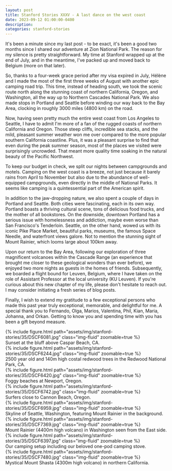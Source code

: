 ```yaml
---
layout: post
title: Stanford Stories XXXV - A last dance on the west coast
date: 2023-09-12 01:00:00-0400
description:
categories: stanford-stories
---
```


It's been a minute since my last post - to be exact, it's been a good two months since I shared our adventure at Zion National Park. The reason for my silence is pretty straightforward. My time at Stanford wrapped up at the end of July, and in the meantime, I've packed up and moved back to Belgium (more on that later).

So, thanks to a four-week grace period after my visa expired in July, Hélène and I made the most of the first three weeks of August with another epic camping road trip. This time, instead of heading south, we took the scenic route north along the stunning coast of northern California, Oregon, and Washington, all the way up to Northern Cascades National Park. We also made stops in Portland and Seattle before winding our way back to the Bay Area, clocking in roughly 3000 miles (4800 km) on the road.

Now, having seen pretty much the entire west coast from Los Angeles to Seattle, I have to admit I'm more of a fan of the rugged coasts of northern California and Oregon. Those steep cliffs, incredible sea stacks, and the mild, pleasant summer weather won me over compared to the more popular southern California coastline. Plus, it was a pleasant surprise to find that even during the peak summer season, most of the places we visited were surprisingly uncrowded. That meant more quality time soaking in the natural beauty of the Pacific Northwest.

To keep our budget in check, we split our nights between campgrounds and motels. Camping on the west coast is a breeze, not just because it barely rains from April to November but also due to the abundance of well-equipped campgrounds, even directly in the middle of National Parks. It seems like camping is a quintessential part of the American spirit.

In addition to the jaw-dropping nature, we also spent a couple of days in Portland and Seattle. Both cities were fascinating, each in its own way. Portland boasts a thriving cultural scene, tons of delicious food trucks, and the mother of all bookstores. On the downside, downtown Portland has a serious issue with homelessness and addiction, maybe even worse than San Francisco's Tenderloin.
Seattle, on the other hand, wowed us with its iconic Pike Place Market, beautiful parks, museums, the famous Space Needle, and waterfront views galore. Not to mention the stunning sight of Mount Rainier, which looms large about 100km away.

Upon our return to the Bay Area, following our exploration of three magnificent volcanoes within the Cascade Range (an experience that brought me closer to these geological wonders than ever before), we enjoyed two more nights as guests in the homes of friends. Subsequently, we boarded a flight bound for Leuven, Belgium, where I have taken on the role of Assistant Professor at the local university (KU Leuven). If you're curious about this new chapter of my life, please don't hesitate to reach out. I may consider initiating a fresh series of blog posts.

Finally, I wish to extend my gratitude to a few exceptional persons who made this past year truly exceptional, memorable, and delightful for me. A special thank you to Fernando, Olga, Marios, Valentina, Phil, Kian, Maria, Johanna, and Orkan. Getting to know you and spending time with you has been a gift beyond measure.

<div class="row mt-3">
    <div class="col-sm mt-3 mt-md-0">
        {% include figure.html path="assets/img/stanford-stories/35/DSCF6081.jpg" class="img-fluid" zoomable=true %}
    </div>
</div>
<div class="caption">
    Sunset at the bluff above Caspar Beach, CA.
</div>

<div class="row mt-3">
    <div class="col-sm mt-3 mt-md-0">
        {% include figure.html path="assets/img/stanford-stories/35/DSCF6244.jpg" class="img-fluid" zoomable=true %}
    </div>
</div>
<div class="caption">
    2500 year old and 140m high costal redwood trees in the Redwood National Park, CA.
</div>

<div class="row mt-3">
    <div class="col-sm mt-3 mt-md-0">
        {% include figure.html path="assets/img/stanford-stories/35/DSCF6420.jpg" class="img-fluid" zoomable=true %}
    </div>
</div>
<div class="caption">
    Foggy beaches at Newport, Oregon.
</div>

<div class="row mt-3">
    <div class="col-sm mt-3 mt-md-0">
        {% include figure.html path="assets/img/stanford-stories/35/DSCF6742.jpg" class="img-fluid" zoomable=true %}
    </div>
</div>
<div class="caption">
    Surfers close to Cannon Beach, Oregon.
</div>

<div class="row mt-3">
    <div class="col-sm mt-3 mt-md-0">
        {% include figure.html path="assets/img/stanford-stories/35/DSCF6959.jpg" class="img-fluid" zoomable=true %}
    </div>
</div>
<div class="caption">
    Skyline of Seattle, Washington, featuring Mount Rainier in the background.
</div>

<div class="row mt-3">
    <div class="col-sm mt-3 mt-md-0">
        {% include figure.html path="assets/img/stanford-stories/35/DSCF7369.jpg" class="img-fluid" zoomable=true %}
    </div>
</div>
<div class="caption">
    Mount Rainier (4400m high volcano) in Washington seen from the East side.
</div>

<div class="row mt-3">
    <div class="col-sm mt-3 mt-md-0">
        {% include figure.html path="assets/img/stanford-stories/35/DSCF6397.jpg" class="img-fluid" zoomable=true %}
    </div>
</div>
<div class="caption">
    Our camping setup including our beloved one-pod camping stove. 
</div>

<div class="row mt-3">
    <div class="col-sm mt-3 mt-md-0">
        {% include figure.html path="assets/img/stanford-stories/35/DSCF7480.jpg" class="img-fluid" zoomable=true %}
    </div>
</div>
<div class="caption">
    Mystical Mount Shasta (4300m high volcano) in northern California.
</div>
